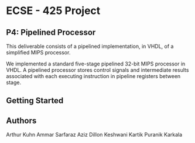 # ECSE - 425 Project 
## P4: Pipelined Processor

This deliverable consists of a pipelined implementation, in VHDL, of a simplified MIPS processor. 

We implemented a standard five-stage pipelined 32-bit MIPS processor in VHDL.  A pipelined processor stores control signals and intermediate results associated with each executing instruction in pipeline registers between stage. 

## Getting Started



## Authors

Arthur Kuhn
Ammar Sarfaraz Aziz
Dillon Keshwani
Kartik Puranik Karkala
